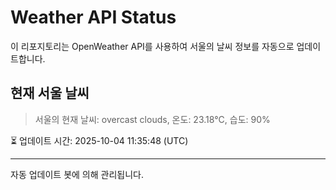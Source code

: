 
# Weather API Status

이 리포지토리는 OpenWeather API를 사용하여 서울의 날씨 정보를 자동으로 업데이트합니다.

## 현재 서울 날씨
> 서울의 현재 날씨: overcast clouds, 온도: 23.18°C, 습도: 90%

⏳ 업데이트 시간: 2025-10-04 11:35:48 (UTC)

---
자동 업데이트 봇에 의해 관리됩니다.
